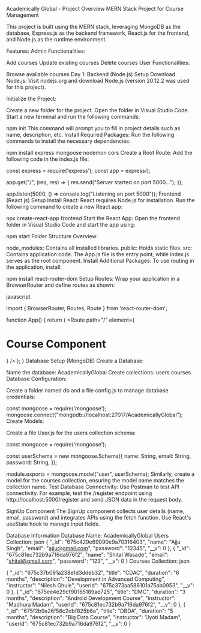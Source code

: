 Academically Global - Project Overview
MERN Stack Project for Course Management

This project is built using the MERN stack, leveraging MongoDB as the database, Express.js as the backend framework, React.js for the frontend, and Node.js as the runtime environment.

Features:
Admin Functionalities:

Add courses
Update existing courses
Delete courses
User Functionalities:

Browse available courses
Day 1:
Backend (Node.js) Setup
Download Node.js:
Visit nodejs.org and download Node.js (version 20.12.2 was used for this project).

Initialize the Project:

Create a new folder for the project.
Open the folder in Visual Studio Code.
Start a new terminal and run the following commands:

npm init
This command will prompt you to fill in project details such as name, description, etc.
Install Required Packages:
Run the following commands to install the necessary dependencies:


npm install express mongoose nodemon cors
Create a Root Route:
Add the following code in the index.js file:


const express = require('express');
const app = express();

app.get("/", (req, res) => {
    res.send("Server started on port 5000...");
});

app.listen(5000, () => console.log("Listening on port 5000"));
Frontend (React.js) Setup
Install React:
React requires Node.js for installation. Run the following command to create a new React app:


npx create-react-app frontend
Start the React App:
Open the frontend folder in Visual Studio Code and start the app using:


npm start
Folder Structure Overview:

node_modules: Contains all installed libraries.
public: Holds static files.
src: Contains application code. The App.js file is the entry point, while index.js serves as the root component.
Install Additional Packages:
To use routing in the application, install:


npm install react-router-dom
Setup Routes:
Wrap your application in a BrowserRouter and define routes as shown:

javascript

import { BrowserRouter, Routes, Route } from 'react-router-dom';

function App() {
    return (
        <BrowserRouter>
            <NavBar />
            <Routes>
                <Route path="/" element={<h1>Course Component</h1>} />
            </Routes>
        </BrowserRouter>
    );
}
Database Setup (MongoDB)
Create a Database:

Name the database: AcademicallyGlobal
Create collections:
users
courses
Database Configuration:

Create a folder named db and a file config.js to manage database credentials:

const mongoose = require('mongoose');
mongoose.connect("mongodb://localhost:27017/AcademicallyGlobal");
Create Models:

Create a file User.js for the users collection schema:

const mongoose = require('mongoose');

const userSchema = new mongoose.Schema({
    name: String,
    email: String,
    password: String,
});

module.exports = mongoose.model("user", userSchema);
Similarly, create a model for the courses collection, ensuring the model name matches the collection name.
Test Database Connectivity:
Use Postman to test API connectivity. For example, test the /register endpoint using http://localhost:5000/register and send JSON data in the request body.

SignUp Component
The SignUp component collects user details (name, email, password) and integrates APIs using the fetch function. Use React's useState hook to manage input fields.

Database Information
Database Name: AcademicallyGlobal
Users Collection:
json
{
  "_id": "675c429e69090e9a70316403",
  "name": "Ajju Singh",
  "email": "ajju@gmail.com",
  "password": "12345",
  "__v": 0
},
{
  "_id": "675c81ec732b9a716da976f2",
  "name": "Shital Wasade",
  "email": "shital@gmail.com",
  "password": "123",
  "__v": 0
}
Courses Collection:
json

{
  "_id": "675c37b091a238e1d3ddeb32",
  "title": "CDAC",
  "duration": "6 months",
  "description": "Development in Advanced Computing",
  "instructor": "Nilesh Ghule",
  "userId": "675c373aa586101a75ab0953",
  "__v": 0
},
{
  "_id": "675ee4e29cf90165189ad725",
  "title": "DMC",
  "duration": "3 months",
  "description": "Android Development Course",
  "instructor": "Madhura Madam",
  "userId": "675c81ec732b9a716da976f2",
  "__v": 0
},
{
  "_id": "675f2b9a26f58c2dbf825b6a",
  "title": "DBDA",
  "duration": "5 months",
  "description": "Big Data Course",
  "instructor": "Jyoti Madam",
  "userId": "675c81ec732b9a716da976f2",
  "__v": 0
}
